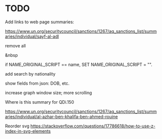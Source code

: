 # TODO



Add links to web page summaries:

https://www.un.org/securitycouncil/sanctions/1267/aq_sanctions_list/summaries/individual/sayf-al-adl



remove all <p>&nbsp</p>


if NAME_ORIGINAL_SCRIPT == name, SET NAME_ORIGINAL_SCRIPT =
"".

add search by nationality

show fields from json: DOB, etc.

increase graph window size; more scrolling

Where is this summary for QDi.150

https://www.un.org/securitycouncil/sanctions/1267/aq_sanctions_list/summaries/individual/al-azhar-ben-khalifa-ben-ahmed-rouine


Reorder svg
https://stackoverflow.com/questions/17786618/how-to-use-z-index-in-svg-elements

